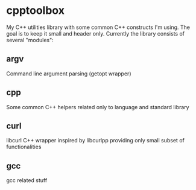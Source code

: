 # cpptoolbox
My C++ utilities library with some common C++ constructs I'm using. The goal is to keep it small and header only. Currently the library consists of several "modules":

## argv
Command line argument parsing (getopt wrapper)

## cpp
Some common C++ helpers related only to language and standard library

## curl
libcurl C++ wrapper inspired by libcurlpp providing only small subset of functionalities

## gcc
gcc related stuff
